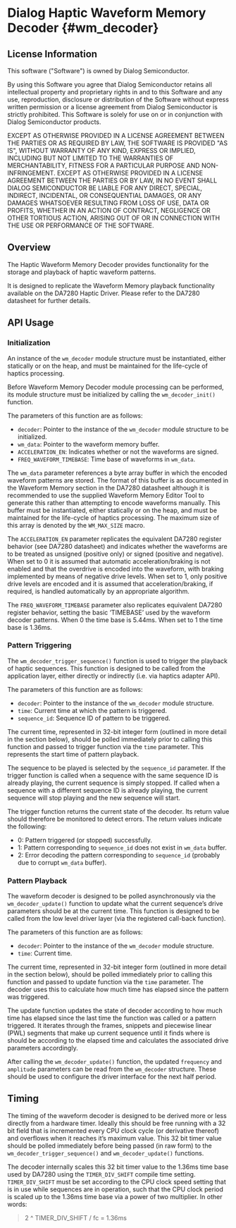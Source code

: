 Dialog Haptic Waveform Memory Decoder {#wm_decoder}
===================================================


## License Information ##

This software ("Software") is owned by Dialog Semiconductor.

By using this Software you agree that Dialog Semiconductor retains all
intellectual property and proprietary rights in and to this Software and any
use, reproduction, disclosure or distribution of the Software without express
written permission or a license agreement from Dialog Semiconductor is strictly
prohibited. This Software is solely for use on or in conjunction with Dialog
Semiconductor products.

EXCEPT AS OTHERWISE PROVIDED IN A LICENSE AGREEMENT BETWEEN THE PARTIES OR AS
REQUIRED BY LAW, THE SOFTWARE IS PROVIDED "AS IS", WITHOUT WARRANTY OF ANY KIND,
EXPRESS OR IMPLIED, INCLUDING BUT NOT LIMITED TO THE WARRANTIES OF
MERCHANTABILITY, FITNESS FOR A PARTICULAR PURPOSE AND NON-INFRINGEMENT. EXCEPT
AS OTHERWISE PROVIDED IN A LICENSE AGREEMENT BETWEEN THE PARTIES OR BY LAW, IN
NO EVENT SHALL DIALOG SEMICONDUCTOR BE LIABLE FOR ANY DIRECT, SPECIAL, INDIRECT,
INCIDENTAL, OR CONSEQUENTIAL DAMAGES, OR ANY DAMAGES WHATSOEVER RESULTING FROM
LOSS OF USE, DATA OR PROFITS, WHETHER IN AN ACTION OF CONTRACT, NEGLIGENCE OR
OTHER TORTIOUS ACTION, ARISING OUT OF OR IN CONNECTION WITH THE USE OR
PERFORMANCE OF THE SOFTWARE.


## Overview ##

The Haptic Waveform Memory Decoder provides functionality for the storage and
playback of haptic waveform patterns.

It is designed to replicate the Waveform Memory playback functionality available
on the DA7280 Haptic Driver. Please refer to the DA7280 datasheet for further
details.


## API Usage ##

### Initialization ###

An instance of the `wm_decoder` module structure must be instantiated, either
statically or on the heap, and must be maintained for the life-cycle of haptics
processing.

Before Waveform Memory Decoder module processing can be performed, its module
structure must be initialized by calling the `wm_decoder_init()` function.

The parameters of this function are as follows:
* `decoder`: Pointer to the instance of the `wm_decoder` module structure to be
  initialized.
* `wm_data`: Pointer to the waveform memory buffer.
* `ACCELERATION_EN`: Indicates whether or not the waveforms are signed.
* `FREQ_WAVEFORM_TIMEBASE`: Time base of waveforms in `wm_data`.

The `wm_data` parameter references a byte array buffer in which the encoded
waveform patterns are stored. The format of this buffer is as documented in the
Waveform Memory section in the DA7280 datasheet although it is recommended to
use the supplied Waveform Memory Editor Tool to generate this rather than
attempting to encode waveforms manually. This buffer must be instantiated,
either statically or on the heap, and must be maintained for the life-cycle of
haptics processing. The maximum size of this array is denoted by the
`WM_MAX_SIZE` macro.

The `ACCELERATION_EN` parameter replicates the equivalent DA7280 register
behavior (see DA7280 datasheet) and indicates whether the waveforms are to be
treated as unsigned (positive only) or signed (positive and negative). When set
to 0 it is assumed that automatic acceleration/braking is not enabled and that
the overdrive is encoded into the waveform, with braking implemented by means of
negative drive levels. When set to 1, only positive drive levels are encoded and
it is assumed that acceleration/braking, if required, is handled automatically
by an appropriate algorithm.

The `FREQ_WAVEFORM_TIMEBASE` parameter also replicates equivalent DA7280
register behavior, setting the basic ‘TIMEBASE’ used by the waveform decoder
patterns. When 0 the time base is 5.44ms. When set to 1 the time base is 1.36ms.

### Pattern Triggering ###

The `wm_decoder_trigger_sequence()` function is used to trigger the playback of
haptic sequences. This function is designed to be called from the application
layer, either directly or indirectly (i.e. via haptics adapter API).

The parameters of this function are as follows:
* `decoder`: Pointer to the instance of the `wm_decoder` module structure.
* `time`: Current time at which the pattern is triggered.
* `sequence_id`: Sequence ID of pattern to be triggered.

The current time, represented in 32-bit integer form (outlined in more detail in
the section below), should be polled immediately prior to calling this function
and passed to trigger function via the `time` parameter. This represents the
start time of pattern playback.

The sequence to be played is selected by the `sequence_id` parameter. If the
trigger function is called when a sequence with the same sequence ID is already
playing, the current sequence is simply stopped. If called when a sequence with
a different sequence ID is already playing, the current sequence will stop
playing and the new sequence will start.

The trigger function returns the current state of the decoder. Its return value
should therefore be monitored to detect errors. The return values indicate the
following:
  * 0: Pattern triggered (or stopped) successfully.
  * 1: Pattern corresponding to `sequence_id` does not exist in `wm_data`
    buffer.
  * 2: Error decoding the pattern corresponding to `sequence_id` (probably due
    to corrupt `wm_data` buffer).

### Pattern Playback ###

The waveform decoder is designed to be polled asynchronously via the
`wm_decoder_update()` function to update what the current sequence’s drive
parameters should be at the current time. This function is designed to be called
from the low level driver layer (via the registered call-back function).

The parameters of this function are as follows:
* `decoder`: Pointer to the instance of the `wm_decoder` module structure.
* `time`: Current time.

The current time, represented in 32-bit integer form (outlined in more detail in
the section below), should be polled immediately prior to calling this function
and passed to update function via the `time` parameter. The decoder uses this to
calculate how much time has elapsed since the pattern was triggered.

The update function updates the state of decoder according to how much time has
elapsed since the last time the function was called or a pattern triggered. It
iterates through the frames, snippets and piecewise linear (PWL) segments that
make up current sequence until it finds where is should be according to the
elapsed time and calculates the associated drive parameters accordingly.

After calling the `wm_decoder_update()` function, the updated `frequency` and
`amplitude` parameters can be read from the `wm_decoder` structure. These should
be used to configure the driver interface for the next half period.


## Timing ##

The timing of the waveform decoder is designed to be derived more or less
directly from a hardware timer. Ideally this should be free running with a 32
bit field that is incremented every CPU clock cycle (or derivative thereof) and
overflows when it reaches it’s maximum value. This 32 bit timer value should be
polled immediately before being passed (in raw form) to the
`wm_decoder_trigger_sequence()` and `wm_decoder_update()` functions.

The decoder internally scales this 32 bit timer value to the 1.36ms time base
used by DA7280 using the `TIMER_DIV_SHIFT` compile time setting.
`TIMER_DIV_SHIFT` must be set according to the CPU clock speed setting that is
in use while sequences are in operation, such that the CPU clock period is
scaled up to the 1.36ms time base via a power of two multiplier. In other words:

>    2 ^ TIMER_DIV_SHIFT / fc = 1.36ms
